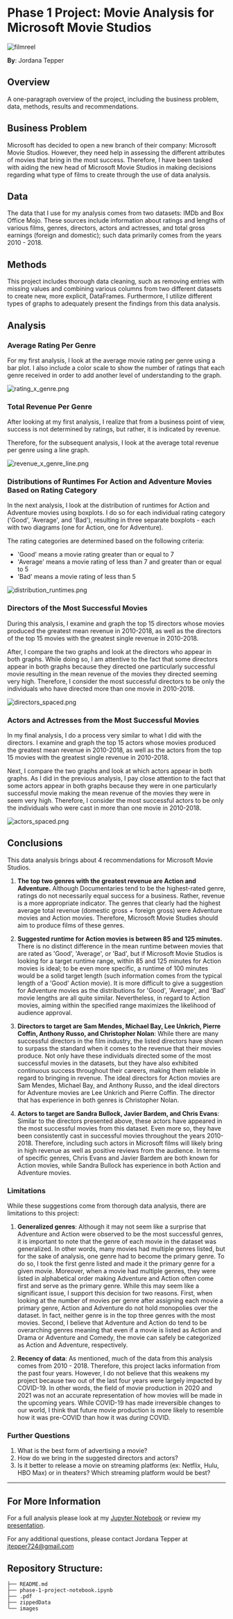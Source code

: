 # Phase 1 Project: Movie Analysis for Microsoft Movie Studios

![filmreel](https://github.com/jordanate/phase-1-project/blob/main/images/filmreel.jpeg)

**By**: Jordana Tepper

## Overview

A one-paragraph overview of the project, including the business problem, data, methods, results and recommendations.

## Business Problem

Microsoft has decided to open a new branch of their company: Microsoft Movie Studios. However, they need help in assessing the different attributes of movies that bring in the most success. Therefore, I have been tasked with aiding the new head of Microsoft Movie Studios in making decisions regarding what type of films to create through the use of data analysis. 

## Data

The data that I use for my analysis comes from two datasets: IMDb and Box Office Mojo. These sources include information about ratings and lengths of various films, genres, directors, actors and actresses, and total gross earnings (foreign and domestic); such data primarily comes from the years 2010 - 2018.

## Methods

This project includes thorough data cleaning, such as removing entries with missing values and combining various columns from two different datasets to create new, more explicit, DataFrames. Furthermore, I utilize different types of graphs to adequately present the findings from this data analysis.

## Analysis

### Average Rating Per Genre

For my first analysis, I look at the average movie rating per genre using a bar plot. I also include a color scale to show the number of ratings that each genre received in order to add another level of understanding to the graph.

![rating_x_genre.png](https://github.com/jordanate/phase-1-project/blob/main/images/rating_x_genre.png)

### Total Revenue Per Genre

After looking at my first analysis, I realize that from a business point of view, success is not determined by ratings, but rather, it is indicated by revenue.

Therefore, for the subsequent analysis, I look at the average total revenue per genre using a line graph.

![revenue_x_genre_line.png](https://github.com/jordanate/phase-1-project/blob/main/images/revenue_x_genre_line.png)

### Distributions of Runtimes For Action and Adventure Movies Based on Rating Category

In the next analysis, I look at the distribution of runtimes for Action and Adventure movies using boxplots. I do so for each individual rating category ('Good', 'Average', and 'Bad'), resulting in three separate boxplots - each with two diagrams (one for Action, one for Adventure).

The rating categories are determined based on the following criteria:

* 'Good' means a movie rating greater than or equal to 7
* 'Average' means a movie rating of less than 7 and greater than or equal to 5
* 'Bad' means a movie rating of less than 5

![distribution_runtimes.png](https://github.com/jordanate/phase-1-project/blob/main/images/distribution_runtimes.png)

### Directors of the Most Successful Movies

During this analysis, I examine and graph the top 15 directors whose movies produced the greatest mean revenue in 2010-2018, as well as the directors of the top 15 movies with the greatest single revenue in 2010-2018.

After, I compare the two graphs and look at the directors who appear in both graphs. While doing so, I am attentive to the fact that some directors appear in both graphs because they directed one particularly successful movie resulting in the mean revenue of the movies they directed seeming very high. Therefore, I consider the most successful directors to be only the individuals who have directed more than one movie in 2010-2018.

![directors_spaced.png](https://github.com/jordanate/phase-1-project/blob/main/images/directors_spaced.png)

### Actors and Actresses from the Most Successful Movies

In my final analysis, I do a process very similar to what I did with the directors. I examine and graph the top 15 actors whose movies produced the greatest mean revenue in 2010-2018, as well as the actors from the top 15 movies with the greatest single revenue in 2010-2018.

Next, I compare the two graphs and look at which actors appear in both graphs. As I did in the previous analysis, I pay close attention to the fact that some actors appear in both graphs because they were in one particularly successful movie making the mean revenue of the movies they were in seem very high. Therefore, I consider the most successful actors to be only the individuals who were cast in more than one movie in 2010-2018.

![actors_spaced.png](https://github.com/jordanate/phase-1-project/blob/main/images/actors_spaced.png)

## Conclusions

This data analysis brings about 4 recommendations for Microsoft Movie Studios.

1. **The top two genres with the greatest revenue are Action and Adventure.** Although Documentaries tend to be the highest-rated genre, ratings do not necessarily equal success for a business. Rather, revenue is a more appropriate indicator. The genres that clearly had the highest average total revenue (domestic gross + foreign gross) were Adventure movies and Action movies. Therefore, Microsoft Movie Studies should aim to produce films of these genres.


2. **Suggested runtime for Action movies is between 85 and 125 minutes.** There is no distinct difference in the mean runtime between movies that are rated as 'Good', 'Average', or 'Bad', but if Microsoft Movie Studios is looking for a target runtime range, within 85 and 125 minutes for Action movies is ideal; to be even more specific, a runtime of 100 minutes would be a solid target length (such information comes from the typical length of a 'Good' Action movie). It is more difficult to give a suggestion for Adventure movies as the distributions for 'Good', 'Average', and 'Bad' movie lengths are all quite similar. Nevertheless, in regard to Action movies, aiming within the specified range maximizes the likelihood of audience approval.


3. **Directors to target are Sam Mendes, Michael Bay, Lee Unkrich, Pierre Coffin, Anthony Russo, and Christopher Nolan**: While there are many successful directors in the film industry, the listed directors have shown to surpass the standard when it comes to the revenue that their movies produce. Not only have these individuals directed some of the most successful movies in the datasets, but they have also exhibited continuous success throughout their careers, making them reliable in regard to bringing in revenue. The ideal directors for Action movies are Sam Mendes, Michael Bay, and Anthony Russo, and the ideal directors for Adventure movies are Lee Unkrich and Pierre Coffin. The director that has experience in both genres is Christopher Nolan.
   

4. **Actors to target are Sandra Bullock, Javier Bardem, and Chris Evans**: Similar to the directors presented above, these actors have appeared in the most successful movies from this dataset. Even more so, they have been consistently cast in successful movies throughout the years 2010-2018. Therefore, including such actors in Microsoft films will likely bring in high revenue as well as positive reviews from the audience. In terms of specific genres, Chris Evans and Javier Bardem are both known for Action movies, while Sandra Bullock has experience in both Action and Adventure movies. 


### Limitations

While these suggestions come from thorough data analysis, there are limitations to this project:

1. **Generalized genres**: Although it may not seem like a surprise that Adventure and Action were observed to be the most successful genres, it is important to note that the genre of each movie in the dataset was generalized. In other words, many movies had multiple genres listed, but for the sake of analysis, one genre had to become the primary genre. To do so, I took the first genre listed and made it the primary genre for a given movie. Moreover, when a movie had multiple genres, they were listed in alphabetical order making Adventure and Action often come first and serve as the primary genre. While this may seem like a significant issue, I support this decision for two reasons. First, when looking at the number of movies per genre after assigning each movie a primary genre, Action and Adventure do not hold monopolies over the dataset. In fact, neither genre is in the top three genres with the most movies. Second, I believe that Adventure and Action do tend to be overarching genres meaning that even if a movie is listed as Action and Drama or Adventure and Comedy, the movie can safely be categorized as Action and Adventure, respectively.

2. **Recency of data**: As mentioned, much of the data from this analysis comes from 2010 - 2018. Therefore, this project lacks information from the past four years. However, I do not believe that this weakens my project because two out of the last four years were largely impacted by COVID-19. In other words, the field of movie production in 2020 and 2021 was not an accurate representation of how movies will be made in the upcoming years. While COVID-19 has made irreversible changes to our world, I think that future movie production is more likely to resemble how it was pre-COVID than how it was _during_ COVID.

### Further Questions

1. What is the best form of advertising a movie?
2. How do we bring in the suggested directors and actors?
3. Is it better to release a movie on streaming platforms (ex: Netflix, Hulu, HBO Max) or in theaters? Which streaming platform would be best?

***


## For More Information

For a full analysis please look at my [Jupyter Notebook](./phase-1-project-notebook.ipynb) or review my [presentation](https://github.com/jordanate/phase-1-project/blob/main/Phase%201%20Project%20Presentation.pdf).

For any additional questions, please contact Jordana Tepper at jtepper724@gmail.com

## Repository Structure:

```
├── README.md                           
├── phase-1-project-notebook.ipynb   
├── .pdf         
├── zippedData                                
└── images                              
```
